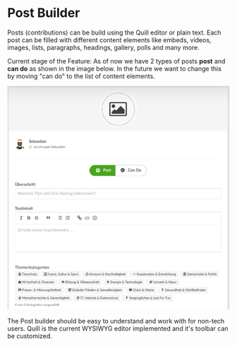 # Post Builder

Posts \(contributions\) can be build using the Quill editor or plain text. Each post can be filled with different content elements like embeds, videos, images, lists, paragraphs, headings, gallery, polls and many more.

Current stage of the Feature: As of now we have 2 types of posts **post** and **can do** as shown in the image below. In the future we want to change this by moving "can do" to the list of content elements.

![](../.gitbook/assets/posts.png)

The Post builder should be easy to understand and work with for non-tech users. Quill is the current WYSIWYG editor implemented and it's toolbar can be customized.

